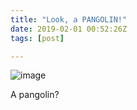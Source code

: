 ```yaml
---
title: "Look, a PANGOLIN!"
date: 2019-02-01 00:52:26Z
tags: [post]

---
```


![image](https://user-images.githubusercontent.com/11719160/52381879-1c873100-2a6b-11e9-993a-0e828c47ba7b.png)

A pangolin?